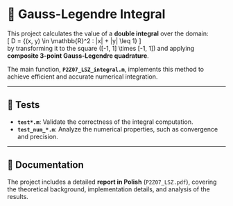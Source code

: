 # 📐 Gauss-Legendre Integral

This project calculates the value of a **double integral** over the domain:  
\[
D = \{(x, y) \in \mathbb{R}^2 : |x| + |y| \leq 1\}
\]  
by transforming it to the square \([-1, 1] \times [-1, 1]\) and applying **composite 3-point Gauss-Legendre quadrature**.

The main function, **`P2Z07_LSZ_integral.m`**, implements this method to achieve efficient and accurate numerical integration.

---

## 🧪 Tests
- **`test*.m`**: Validate the correctness of the integral computation.
- **`test_num_*.m`**: Analyze the numerical properties, such as convergence and precision.

---

## 📄 Documentation
The project includes a detailed **report in Polish** (`P2Z07_LSZ.pdf`), covering the theoretical background, implementation details, and analysis of the results.
